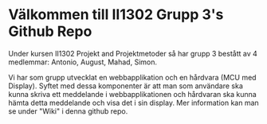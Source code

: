 # Välkommen till II1302 Grupp 3's Github Repo
Under kursen II1302 Projekt and Projektmetoder så har grupp 3 bestått av 4 medlemmar: Antonio, August, Mahad, Simon. 


Vi har som grupp utvecklat en webbapplikation och en hårdvara (MCU med Display). Syftet med dessa komponenter är att man som användare ska kunna skriva ett meddelande i webbapplikationen och hårdvaran ska kunna hämta detta meddelande och visa det i sin display. Mer information kan man se under "Wiki" i denna github repo.

